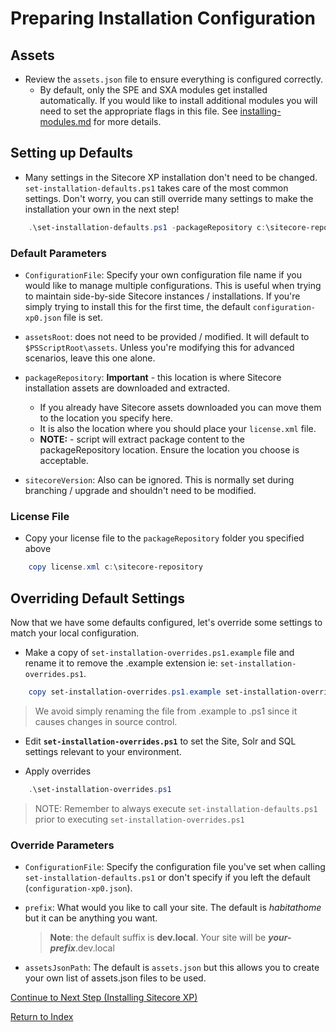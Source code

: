 # Preparing Installation Configuration

## Assets

- Review the `assets.json` file to ensure everything is configured correctly.
  - By default, only the SPE and SXA modules get installed automatically. If you would like to install additional modules you will need to set the appropriate flags in this file. See [installing-modules.md](installing-modules.md) for more details.

## Setting up Defaults

- Many settings in the Sitecore XP installation don't need to be changed. `set-installation-defaults.ps1` takes care of the most common settings. Don't worry, you can still override many settings to make the installation your own in the next step!

```powershell
    .\set-installation-defaults.ps1 -packageRepository c:\sitecore-repository
```

### Default Parameters

- `ConfigurationFile`: Specify your own configuration file name if you would like to manage multiple configurations. This is useful when trying to maintain side-by-side Sitecore instances / installations. If you're simply trying to install this for the first time, the default `configuration-xp0.json` file is set.

- `assetsRoot`: does not need to be provided / modified. It will default to `$PSScriptRoot\assets`. Unless you're modifying this for advanced scenarios, leave this one alone.
- `packageRepository`: **Important** - this location is where Sitecore installation assets are downloaded and extracted.
  - If you already have Sitecore assets downloaded you can move them to the location you specify here.
  - It is also the location where you should place your `license.xml` file.
  - **NOTE:** - script will extract package content to the packageRepository location. Ensure the location you choose is acceptable.
- `sitecoreVersion`: Also can be ignored. This is normally set during branching / upgrade and shouldn't need to be modified.

### License File

- Copy your license file to the `packageRepository` folder you specified above

```powershell
    copy license.xml c:\sitecore-repository
```

## Overriding Default Settings

Now that we have some defaults configured, let's override some settings to match your local configuration.

- Make a copy of `set-installation-overrides.ps1.example` file and rename it to remove the .example extension ie: `set-installation-overrides.ps1`.

```powershell
    copy set-installation-overrides.ps1.example set-installation-overrides.ps1
```

> We avoid simply renaming the file from .example to .ps1 since it causes changes in source control.

- Edit **`set-installation-overrides.ps1`** to set the Site, Solr and SQL settings relevant to your environment.

- Apply overrides

```powershell
    .\set-installation-overrides.ps1
```

> NOTE: Remember to always execute `set-installation-defaults.ps1` prior to executing `set-installation-overrides.ps1`

### Override Parameters

- `ConfigurationFile`: Specify the configuration file you've set when calling `set-installation-defaults.ps1` or don't specify if you left the default (`configuration-xp0.json`).

- `prefix`: What would you like to call your site. The default is _habitathome_ but it can be anything you want.
  > **Note**: the default suffix is **dev.local**. Your site will be **_your-prefix_**.dev.local
- `assetsJsonPath`: The default is `assets.json` but this allows you to create your own list of assets.json files to be used.

[Continue to Next Step (Installing Sitecore XP)](installing-sitecore-xp.md)

[Return to Index](readme.md)
